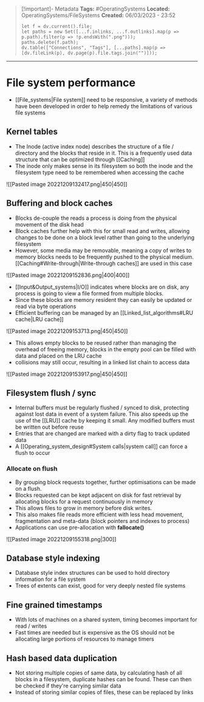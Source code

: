 > [!important]- Metadata
> **Tags:** #OperatingSystems 
> **Located:** OperatingSystems/FileSystems
> **Created:** 06/03/2023 - 23:52
> ```dataviewjs
> let f = dv.current().file;
> let paths = new Set([...f.inlinks, ...f.outlinks].map(p => p.path).filter(p => !p.endsWith(".png")));
> paths.delete(f.path);
> dv.table(["Connections", "Tags"], [...paths].map(p => [dv.fileLink(p), dv.page(p).file.tags.join("")]));
> ```

___
# File system performance
- [[File_systems|File system]] need to be responsive, a variety of methods have been developed in order to help remedy the limitations of various file systems
## Kernel tables
- The Inode (active index node) describes the structure of a file / directory and the blocks that reside in it. This is a frequently used data structure that can be optimized through [[Caching]]
- The inode only makes sense in its filesystem so both the inode and the filesystem type need to be remembered when accessing the cache

![[Pasted image 20221209132417.png|450|450]]

## Buffering and block caches
- Blocks de-couple the reads a process is doing from the physical movement of the disk head
- Block caches further help with this for small read and writes, allowing changes to be done on a block level rather than going to the underlying filesystem
- However, some media may be removable, meaning a copy of writes to memory blocks needs to be frequently pushed to the physical medium. [[Caching#Write-through|Write-through caches]] are used in this case

![[Pasted image 20221209152836.png|400|400]]

- [[Input&Output_systems|I/O]] indicates where blocks are on disk, any process is going to view a file formed from multiple blocks. 
- Since these blocks are memory resident they can easily be updated or read via byte operations
- Efficient buffering can be managed by an [[Linked_list_algorithms#LRU cache|LRU cache]]

![[Pasted image 20221209153713.png|450|450]]

- This allows empty blocks to be reused rather than managing the overhead of freeing memory, blocks in the empty pool can be filled with data and placed on the LRU cache
- collisions may still occur, resulting in a linked list chain to access data

![[Pasted image 20221209153917.png|450|450]]

## Filesystem flush / sync
- Internal buffers must be regularly flushed / synced to disk, protecting against lost data in event of a system failure. This also speeds up the use of the [[LRU]]  cache by keeping it small. Any modified buffers must be written out before reuse
- Entries that are changed are marked with a dirty flag to track updated data
- A [[Operating_system_design#System calls|system call]] can force a flush to occur
### Allocate on flush
- By grouping block requests together, further optimisations can be made on a flush.
- Blocks requested can be kept adjacent on disk for fast retrieval by allocating blocks for a request continuously in memory
- This allows files to grow in memory before disk writes.
- This also makes file reads more efficient with less head movement, fragmentation and meta-data (block pointers and indexes to process)
- Applications can use pre-allocation with **fallocate()**

![[Pasted image 20221209155318.png|300]]

## Database style indexing
- Database style index structures can be used to hold directory information for a file system
- Trees of extents can exist, good for very deeply nested file systems

## Fine grained timestamps
- With lots of machines on a shared system, timing becomes important for read / writes
- Fast times are needed but is expensive as the OS should not be allocating large portions of resources to manage timers

## Hash based data duplication
- Not storing multiple copies of same data, by calculating hash of all blocks in a filesystem, duplicate hashes can be found. These can then be checked if they're carrying similar data
- Instead of storing similar copies of files, these can be replaced by links
